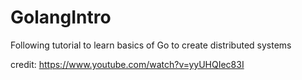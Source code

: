 # GolangIntro

Following tutorial to learn basics of Go to create distributed systems

credit: https://www.youtube.com/watch?v=yyUHQIec83I
